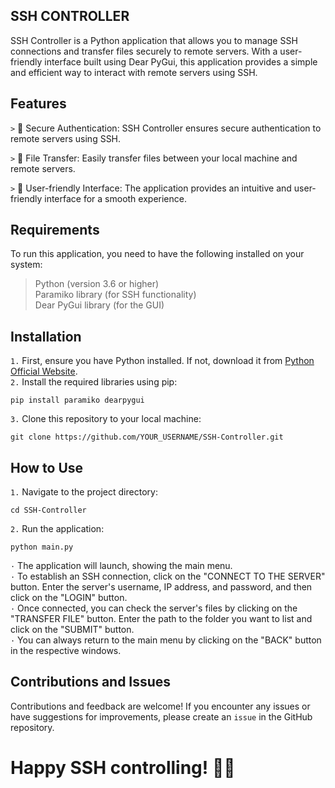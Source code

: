 ## SSH CONTROLLER
SSH Controller is a Python application that allows you to manage SSH connections and transfer files securely to remote servers. With a user-friendly interface built using Dear PyGui, this application provides a simple and efficient way to interact with remote servers using SSH.

## Features
`>` 🔐 Secure Authentication: SSH Controller ensures secure authentication to remote servers using SSH.

`>` 📂 File Transfer: Easily transfer files between your local machine and remote servers.

`>` 🚀 User-friendly Interface: The application provides an intuitive and user-friendly interface for a smooth experience.

## Requirements
To run this application, you need to have the following installed on your system:

> Python (version 3.6 or higher)   
> Paramiko library (for SSH functionality)   
> Dear PyGui library (for the GUI)   

## Installation
`1.` First, ensure you have Python installed. If not, download it from [Python Official Website](https://www.python.org/downloads/).     
`2.` Install the required libraries using pip:   
```
pip install paramiko dearpygui
```   
`3.` Clone this repository to your local machine:      
```
git clone https://github.com/YOUR_USERNAME/SSH-Controller.git
``` 

## How to Use
`1.` Navigate to the project directory:     
```
cd SSH-Controller
```   
`2.` Run the application:       
```
python main.py
``` 
      
            
`·` The application will launch, showing the main menu.     
`·` To establish an SSH connection, click on the "CONNECT TO THE SERVER" button. Enter the server's username, IP address, and password, and then click on the "LOGIN" button.    
`·` Once connected, you can check the server's files by clicking on the "TRANSFER FILE" button. Enter the path to the folder you want to list and click on the "SUBMIT" button.     
`·` You can always return to the main menu by clicking on the "BACK" button in the respective windows.   

## Contributions and Issues
Contributions and feedback are welcome! If you encounter any issues or have suggestions for improvements, please create an `issue` in the GitHub repository.


# Happy SSH controlling! 🚀📂
